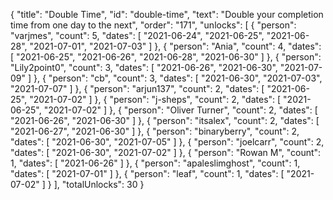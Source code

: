 {
  "title": "Double Time",
  "id": "double-time",
  "text": "Double your completion time from one day to the next",
  "order": "171",
  "unlocks": [
    {
      "person": "varjmes",
      "count": 5,
      "dates": [
        "2021-06-24",
        "2021-06-25",
        "2021-06-28",
        "2021-07-01",
        "2021-07-03"
      ]
    },
    {
      "person": "Ania",
      "count": 4,
      "dates": [
        "2021-06-25",
        "2021-06-26",
        "2021-06-28",
        "2021-06-30"
      ]
    },
    {
      "person": "Lily2point0",
      "count": 3,
      "dates": [
        "2021-06-26",
        "2021-06-30",
        "2021-07-09"
      ]
    },
    {
      "person": "cb",
      "count": 3,
      "dates": [
        "2021-06-30",
        "2021-07-03",
        "2021-07-07"
      ]
    },
    {
      "person": "arjun137",
      "count": 2,
      "dates": [
        "2021-06-25",
        "2021-07-02"
      ]
    },
    {
      "person": "j-sheps",
      "count": 2,
      "dates": [
        "2021-06-25",
        "2021-07-02"
      ]
    },
    {
      "person": "Oliver Turner",
      "count": 2,
      "dates": [
        "2021-06-26",
        "2021-06-30"
      ]
    },
    {
      "person": "itsalex",
      "count": 2,
      "dates": [
        "2021-06-27",
        "2021-06-30"
      ]
    },
    {
      "person": "binaryberry",
      "count": 2,
      "dates": [
        "2021-06-30",
        "2021-07-05"
      ]
    },
    {
      "person": "joelcarr",
      "count": 2,
      "dates": [
        "2021-06-30",
        "2021-07-02"
      ]
    },
    {
      "person": "Rowan M",
      "count": 1,
      "dates": [
        "2021-06-26"
      ]
    },
    {
      "person": "apaleslimghost",
      "count": 1,
      "dates": [
        "2021-07-01"
      ]
    },
    {
      "person": "leaf",
      "count": 1,
      "dates": [
        "2021-07-02"
      ]
    }
  ],
  "totalUnlocks": 30
}